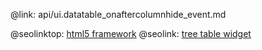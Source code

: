 @link: api/ui.datatable_onaftercolumnhide_event.md

@seolinktop: [html5 framework](https://webix.com)
@seolink: [tree table widget](https://webix.com/widget/treetable/)